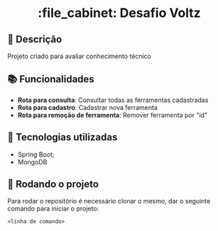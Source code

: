 <h1 align="center">:file_cabinet: Desafio Voltz</h1>

## :memo: Descrição
Projeto criado para avaliar conhecimento técnico

## :books: Funcionalidades
* <b>Rota para consulta</b>: Consultar todas as ferramentas cadastradas
* <b>Rota para cadastro</b>: Cadastrar nova ferramenta
* <b>Rota para remoção de ferramenta</b>: Remover ferramenta por "id"

## :wrench: Tecnologias utilizadas
* Spring Boot;
* MongoDB

## :rocket: Rodando o projeto
Para rodar o repositório é necessário clonar o mesmo, dar o seguinte comando para iniciar o projeto:
```
<linha de comando>
```
